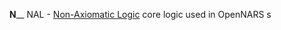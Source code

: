 **N**__
NAL - [Non-Axiomatic Logic](https://github.com/opennars/opennars/wiki/Non-Axiomatic-Logic-(NAL),-Logic-behind-OpenNARS) core logic used in OpenNARS
s 